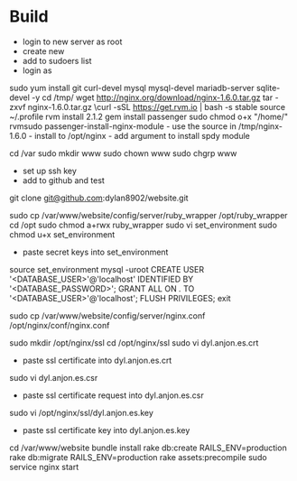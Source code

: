 Build
=====

* login to new server as root
* create new <user>
* add <user> to sudoers list
* login as <user>

sudo yum install git curl-devel mysql mysql-devel mariadb-server sqlite-devel -y
cd /tmp/
wget http://nginx.org/download/nginx-1.6.0.tar.gz
tar -zxvf nginx-1.6.0.tar.gz
\curl -sSL https://get.rvm.io | bash -s stable
source ~/.profile
rvm install 2.1.2
gem install passenger
sudo chmod o+x "/home/<user>"
rvmsudo passenger-install-nginx-module
	- use the source in /tmp/nginx-1.6.0
	- install to /opt/nginx
	- add argument to install spdy module

cd /var
sudo mkdir www
sudo chown <user> www
sudo chgrp <user> www

* set up ssh key
* add to github and test

git clone git@github.com:dylan8902/website.git

sudo cp /var/www/website/config/server/ruby_wrapper /opt/ruby_wrapper
cd /opt
sudo chmod a+rwx ruby_wrapper
sudo vi set_environment
sudo chmod u+x set_environment

* paste secret keys into set_environment

source set_environment
mysql -uroot
CREATE USER '<DATABASE_USER>'@'localhost' IDENTIFIED BY '<DATABASE_PASSWORD>';
GRANT ALL ON *.* TO '<DATABASE_USER>'@'localhost';
FLUSH PRIVILEGES;
exit

sudo cp /var/www/website/config/server/nginx.conf /opt/nginx/conf/nginx.conf

sudo mkdir /opt/nginx/ssl
cd /opt/nginx/ssl
sudo vi dyl.anjon.es.crt

* paste ssl certificate into dyl.anjon.es.crt

sudo vi dyl.anjon.es.csr

* paste ssl certificate request into dyl.anjon.es.csr

sudo vi /opt/nginx/ssl/dyl.anjon.es.key

* paste ssl certificate key into dyl.anjon.es.key

cd /var/www/website
bundle install
rake db:create RAILS_ENV=production
rake db:migrate RAILS_ENV=production
rake assets:precompile
sudo service nginx start

